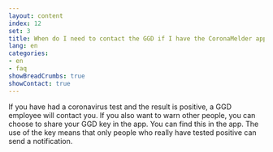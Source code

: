 ```yaml
---
layout: content
index: 12
set: 3
title: When do I need to contact the GGD if I have the CoronaMelder app on my phone?
lang: en
categories:
- en
- faq
showBreadCrumbs: true
showContact: true
---
```


If you have had a coronavirus test and the result is positive, a GGD employee will contact you.
If you also want to warn other people, you can choose to share your GGD key in the app. You can find this in the app. The use of the key means that only people who really have tested positive can send a notification.
  
